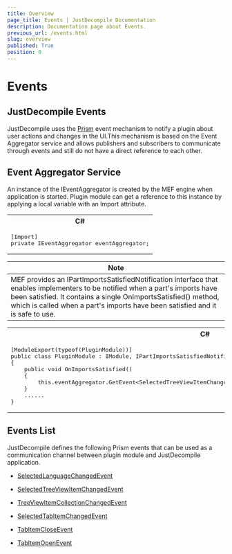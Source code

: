 ```yaml
---
title: Overview
page_title: Events | JustDecompile Documentation
description: Documentation page about Events.
previous_url: /events.html
slug: overview
published: True
position: 0
---
```


# Events



## JustDecompile Events

JustDecompile uses the [Prism](https://compositewpf.codeplex.com/) event mechanism to notify a plugin about user actions and changes in the UI.This mechanism is based on the Event Aggregator service and allows publishers and subscribers to communicate through events and still do not have a direct reference to each other.

## Event Aggregator Service

An instance of the IEventAggregator is created by the MEF engine when application is started. Plugin module can get a reference to this instance by applying a local variable with an Import attribute.

<div id="syntaxCodeBlocks" class="code"><span codeLanguage="CSharp"><table><tr><th>C#</th></tr><tr><td><pre xml:space="preserve">[Import]
<span class="highlight-keyword">private</span> IEventAggregator eventAggregator;</pre></td></tr></table></span></div>

| Note |
| ---|
| MEF provides an IPartImportsSatisfiedNotification interface that enables implementers to be notified when a part's imports have been satisfied. It contains a single OnImportsSatisfied() method, which is called when a part's imports have been satisfied and it is safe to use. |

<div id="syntaxCodeBlocks" class="code"><span codeLanguage="CSharp"><table><tr><th>C#</th></tr><tr><td><pre xml:space="preserve">[ModuleExport(<span class="highlight-keyword">typeof</span>(PluginModule))]
<span class="highlight-keyword">public</span> <span class="highlight-keyword">class</span> PluginModule : IModule, IPartImportsSatisfiedNotification
{
    <span class="highlight-keyword">public</span> <span class="highlight-keyword">void</span> OnImportsSatisfied()
    {
        <span class="highlight-keyword">this</span>.eventAggregator.GetEvent&lt;SelectedTreeViewItemChangedEvent&gt;().Subscribe(OnSelectedTreeViewItemChanged);
    }
    ......
}</pre></td></tr></table></span></div>


## Events List

JustDecompile defines the following Prism events that can be used as a communication channel between plugin module and JustDecompile application.

*   [SelectedLanguageChangedEvent](selectedlanguagechangedevent)

*   [SelectedTreeViewItemChangedEvent](selectedtreeviewitemchangedevent)

*   [TreeViewItemCollectionChangedEvent](treeviewitemcollectionchangedevent)

*   [SelectedTabItemChangedEvent](selectedtabitemchangedevent)

*   [TabItemCloseEvent](tabitemcloseevent)

*   [TabItemOpenEvent](tabitemopenevent)

